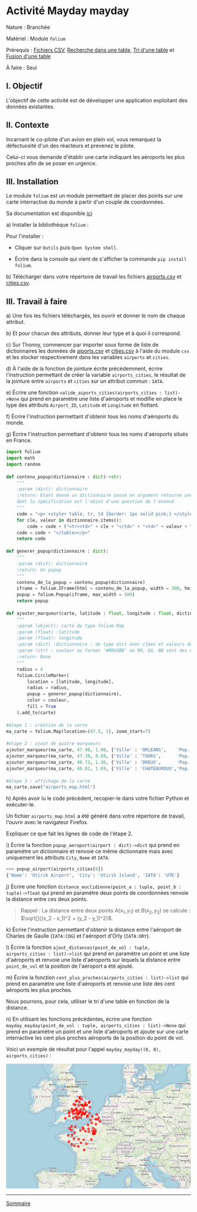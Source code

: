 # Activité Mayday mayday

Nature : Branchée

Matériel : Module `folium`

Prérequis : [Fichiers CSV](Fichiers_csv.md), [Recherche dans une table](Recherche_dans_une_table.md), [Tri d'une table](Tri_d_une_table.md) et [Fusion d'une table](Fusion_de_tables.md)

À faire : Seul

## I. Objectif 

L'objectif de cette activité est de développer une application exploitant des données existantes.

## II. Contexte

Incarnant le co-pilote d'un avion en plein vol, vous remarquez la défectuosité d'un des réacteurs et prevenez le pilote.

Celui-ci vous demande d'établir une carte indiquant les aéroports les plus proches afin de se poser en urgence.

## III. Installation

Le module `folium` est un module permettant de placer des points sur une carte interractive du monde à partir d'un couple de coordonnées.

Sa documentation est disponible [ici](https://python-visualization.github.io/folium/latest/getting_started.html)

a) Installer la bibliothèque `folium` :

Pour l'installer :

- Cliquer sur `Outils` puis `Open System shell`.

- Écrire dans la console qui vient de s'afficher la commande `pip install folium`.

b) Télécharger dans votre répertoire de travail les fichiers [airports.csv](./src/airports.csv) et [cities.csv](./src/cities.csv).

## III. Travail à faire

a) Une fois les fichiers téléchargés, les ouvrir et donner le nom de chaque attribut.

b) Et pour chacun des attributs, donner leur type et à quoi il correspond.

c) Sur Thonny, commencer par importer sous forme de liste de dictionnaires les données de [aiports.csv](./src/airports.csv) et [cities.csv](./src/cities.csv) à l'aide du module `csv` et les stocker respectivement dans les variables `airports` et `cities`.

d) À l'aide de la fonction de jointure écrite précédemment, écrire l'instruction permettant de créer la variable `airports_cities`, le résultat de la jointure entre `airports` et `cities` sur un attribut commun : `IATA`.

e) Écrire une fonction `valide_aiports_cities(airports_cities : list)->None` qui prend en paramètre une liste d'aéroports et modifie en place le type des attributs `Airport_ID`, `Latitude` et `Longitude` en flottant.

f) Écrire l'instruction permettant d'obtenir tous les noms d'aéroports du monde.

g) Écrire l'instruction permettant d'obtenir tous les noms d'aéroports situés en France.

```python
import folium
import math
import random

def contenu_popup(dictionnaire : dict)->str:
    """
    :param (dict): dictionnaire
    :return: Etant donné un dictionnaire passé en argument retourne une chaîne de caractères 
    dont la spécification est l'objet d'une question de l'énoncé
    """
    code = "<p> <style> table, tr, td {border: 1px solid pink;} </style> <table>"
    for cle, valeur in dictionnaire.items():
        code = code + ("<tr><td>" + cle + "</td>" + "<td>" + valeur + "</td></tr>")
    code = code + "</table></p>"
    return code

def generer_popup(dictionnaire : dict):
    """
    :param (dict): dictionnaire
    :return: Un popup
    """
    contenu_de_la_popup = contenu_popup(dictionnaire)
    iframe = folium.IFrame(html = contenu_de_la_popup, width = 300, height = 200)
    popup = folium.Popup(iframe, max_width = 500)
    return popup

def ajouter_marqueur(carte, latitude : float, longitude : float, dictionnaire : dict, couleur : str)->None:
    """
    :param (object): carte de type folium.Map
    :param (float) :latitude
    :param (float): longitude
    :param (dict) :dictionnaire : de type dict avec clées et valeurs de type str
    :param (str) : couleur au format '#RRGGBB' où RR, GG, BB sont des entiers entre 0 et 255 en hexadécimal représentant les composant Rouge, Verte et Bleue de la couleur
    :return: None
    """
    radius = 4
    folium.CircleMarker(
        location = [latitude, longitude],
        radius = radius,
        popup = generer_popup(dictionnaire),
        color = couleur,
        fill = True
    ).add_to(carte)

#étape 1 : création de la carte  
ma_carte = folium.Map(location=(47.5, 1), zoom_start=7)

#étape 2 : ajout de quatre marqueurs
ajouter_marqueur(ma_carte, 47.90, 1.90, {'Ville' : 'ORLEANS',    'Pop.' : '114644'}, "#FF0000")
ajouter_marqueur(ma_carte, 47.39, 0.68, {'Ville' : 'TOURS',      'Pop.' : '136252'}, "#880000")
ajouter_marqueur(ma_carte, 48.73, 1.36, {'Ville' : 'DREUX',      'Pop.' : '30836'},  "#00FFFF")
ajouter_marqueur(ma_carte, 46.81, 1.69, {'Ville' : 'CHATEAUROUX','Pop.' : '43732'},  "#88BB88")

#étape 3 : affichage de la carte
ma_carte.save("airports_map.html")
```

h) Après avoir lu le code précédent, recopier-le dans votre fichier Python et exécuter-le.

Un fichier `airports_map.html` a été généré dans votre répertoire de travail, l'ouvrir avec le navigateur Firefox.

Expliquer ce que fait les lignes de code de l'étape $2$.

i) Écrire la fonction `popup_aeroport(airport : dict)->dict` qui prend en paramètre un dictionnaire et renvoie ce même dictionnaire mais avec uniquement les attributs `City`, `Name` et `IATA`.

```python
>>> popup_airport(airports_cities[0])
{'Name': 'Utirik Airport', 'City': 'Utirik Island', 'IATA': 'UTK'}
```

j) Écrire une fonction `distance_euclidienne(point_a : tuple, point_b : tuple)->float` qui prend en paramètre deux points de coordonnées renvoie la distance entre ces deux points.

> Rappel : La distance entre deux points $A(x_1, y_1)$ et $B(x_2, y_2)$ se calcule : $\sqrt[]{(x_2 - x_1)^2 + (y_2 - y_1)^2}$.

k) Écrire l'instruction permettant d'obtenir la distance entre l'aéroport de Charles de Gaulle (`IATA:CDG`) et l'aéroport d'Orly (`IATA:ORY`).

l) Écrire la fonction `ajout_distances(point_de_vol : tuple, airports_cities : list)->list` qui prend en paramètre un point et une liste d'aéroports et renvoie une liste d'aéroports sur lequels la distance entre `point_de_vol` et la position de l'aéroport a été ajouté.

m) Écrire la fonction `cent_plus_proches(airports_cities : list)->list` qui prend en paramètre une liste d'aéroports et renvoie une liste des cent aéroports les plus proches.

Nous pourrons, pour cela, utiliser le tri d'une table en fonction de la distance.

n) En utilisant les fonctions précédentes, écrire une fonction `mayday_mayday(point_de_vol : tuple, airports_cities : list)->None` qui prend en paramètre un point et une liste d'aéroports et ajoute sur une carte interractive les cent plus proches aéroports de la position du point de vol.

Voici un exemple de résultat pour l'appel `mayday_mayday((0, 0), airports_cities)` :

![image](./img/exemple_activité_mayday_mayday.png)

__________________

[Sommaire](./../README.md)
